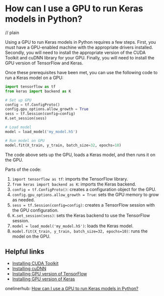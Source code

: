 # How can I use a GPU to run Keras models in Python?
// plain

Using a GPU to run Keras models in Python requires a few steps. First, you must have a GPU-enabled machine with the appropriate drivers installed. Secondly, you will need to install the appropriate version of the CUDA Toolkit and cuDNN library for your GPU. Finally, you will need to install the GPU version of TensorFlow and Keras.

Once these prerequisites have been met, you can use the following code to run a Keras model on a GPU:

```python
import tensorflow as tf
from keras import backend as K

# Set up GPU
config = tf.ConfigProto()
config.gpu_options.allow_growth = True
sess = tf.Session(config=config)
K.set_session(sess)

# Load model
model = load_model('my_model.h5')

# Run model on GPU
model.fit(X_train, y_train, batch_size=32, epochs=10)
```

The code above sets up the GPU, loads a Keras model, and then runs it on the GPU.

Parts of the code:

1. `import tensorflow as tf`: imports the TensorFlow library.
2. `from keras import backend as K`: imports the Keras backend.
3. `config = tf.ConfigProto()`: creates a configuration object for the GPU.
4. `config.gpu_options.allow_growth = True`: sets the GPU memory to grow as needed.
5. `sess = tf.Session(config=config)`: creates a TensorFlow session with the GPU configuration.
6. `K.set_session(sess)`: sets the Keras backend to use the TensorFlow session.
7. `model = load_model('my_model.h5')`: loads the Keras model.
8. `model.fit(X_train, y_train, batch_size=32, epochs=10)`: runs the model on the GPU.

## Helpful links

- [Installing CUDA Toolkit](https://docs.nvidia.com/cuda/cuda-installation-guide-linux/index.html)
- [Installing cuDNN](https://docs.nvidia.com/deeplearning/sdk/cudnn-install/index.html)
- [Installing GPU version of TensorFlow](https://www.tensorflow.org/install/gpu)
- [Installing GPU version of Keras](https://keras.io/#installation)

onelinerhub: [How can I use a GPU to run Keras models in Python?](https://onelinerhub.com/python-keras/how-can-i-use-a-gpu-to-run-keras-models-in-python)